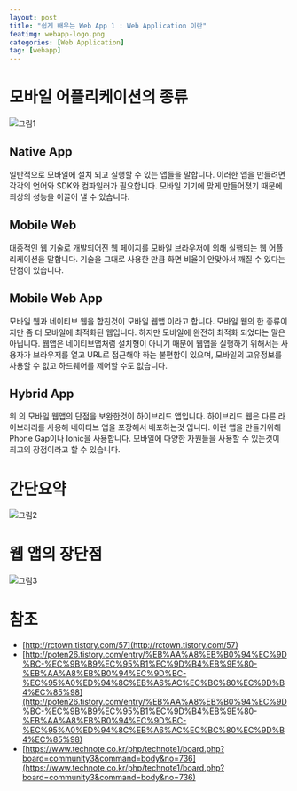 ```yaml
---
layout: post
title: "쉽게 배우는 Web App 1 : Web Application 이란"
featimg: webapp-logo.png
categories: [Web Application]
tag: [webapp]
---
```


# 모바일 어플리케이션의 종류

![그림1](https://azureforbeginner.blob.core.windows.net/images/webapp3.png)

## Native App
일반적으로 모바일에 설치 되고 실행할 수 있는 앱들을 말합니다. 이러한 앱을 만들려면 각각의 언어와 SDK와 컴파일러가 필요합니다. 모바일 기기에 맞게 만들어졌기 때문에 최상의 성능을 이끌어 낼 수 있습니다.

## Mobile Web
대중적인 웹 기술로 개발되어진 웹 페이지를 모바일 브라우저에 의해 실행되는 웹 어플리케이션을 말합니다. 기술을 그대로 사용한 만큼 화면 비율이 안맞아서 깨질 수 있다는 단점이 있습니다.

## Mobile Web App
모바일 웹과 네이티브 웹을 합친것이 모바일 웹앱 이라고 합니다. 모바일 웹의 한 종류이지만 좀 더 모바일에 최적화된 웹입니다. 하지만 모바일에 완전히 최적화 되었다는 말은 아닙니다. 웹앱은 네이티브앱처럼 설치형이 아니기 때문에 웹앱을 실행하기 위해서는 사용자가 브라우저를 열고 URL로 접근해야 하는 불편함이 있으며, 모바일의 고유정보를 사용할 수 없고 하드웨어를 제어할 수도 없습니다.

## Hybrid App
위 의 모바일 웹앱의 단점을 보완한것이 하이브리드 앱입니다. 하이브리드 웹은 다른 라이브러리를 사용해 네이티브 앱을 포장해서 배포하는것 입니다. 이런 앱을 만들기위해 Phone Gap이나 Ionic을 사용합니다. 모바일에 다양한 자원들을 사용할 수 있는것이 최고의 장점이라고 할 수 있습니다.

# 간단요약
![그림2](https://azureforbeginner.blob.core.windows.net/images/webapp3.jpg)

# 웹 앱의 장단점
![그림3](https://azureforbeginner.blob.core.windows.net/images/webapp.jpg)

# 참조
* [http://rctown.tistory.com/57](http://rctown.tistory.com/57)
* [http://poten26.tistory.com/entry/%EB%AA%A8%EB%B0%94%EC%9D%BC-%EC%9B%B9%EC%95%B1%EC%9D%B4%EB%9E%80-%EB%AA%A8%EB%B0%94%EC%9D%BC-%EC%95%A0%ED%94%8C%EB%A6%AC%EC%BC%80%EC%9D%B4%EC%85%98](http://poten26.tistory.com/entry/%EB%AA%A8%EB%B0%94%EC%9D%BC-%EC%9B%B9%EC%95%B1%EC%9D%B4%EB%9E%80-%EB%AA%A8%EB%B0%94%EC%9D%BC-%EC%95%A0%ED%94%8C%EB%A6%AC%EC%BC%80%EC%9D%B4%EC%85%98)
* [https://www.technote.co.kr/php/technote1/board.php?board=community3&command=body&no=736](https://www.technote.co.kr/php/technote1/board.php?board=community3&command=body&no=736)
